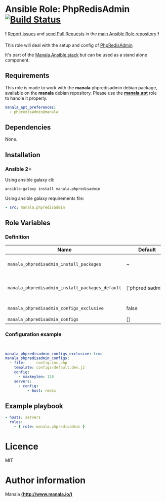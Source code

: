 # Ansible Role: PhpRedisAdmin [![Build Status](https://travis-ci.org/manala/ansible-role-phpredisadmin.svg?branch=master)](https://travis-ci.org/manala/ansible-role-phpredisadmin)

:exclamation: [Report issues](https://github.com/manala/ansible-roles/issues) and [send Pull Requests](https://github.com/manala/ansible-roles/pulls) in the [main Ansible Role repository](https://github.com/manala/ansible-roles) :exclamation:

This role will deal with the setup and config of [PhpRedisAdmin](https://github.com/erikdubbelboer/phpRedisAdmin).

It's part of the [Manala Ansible stack](http://www.manala.io) but can be used as a stand alone component.

## Requirements

This role is made to work with the __manala__ phpredisadmin debian package, available on the __manala__ debian repository. Please use the [**manala.apt**](https://galaxy.ansible.com/manala/apt/) role to handle it properly.

```yaml
manala_apt_preferences:
  - phpredisadmin@manala
```

## Dependencies

None.

## Installation

### Ansible 2+

Using ansible galaxy cli:

```bash
ansible-galaxy install manala.phpredisadmin
```

Using ansible galaxy requirements file:

```yaml
- src: manala.phpredisadmin
```
## Role Variables

### Definition

| Name                                            | Default           | Type    | Description                            |
| ----------------------------------------------- | ----------------- | ------- | -------------------------------------- |
| `manala_phpredisadmin_install_packages`         | ~                 | Array   | Dependency packages to install         |
| `manala_phpredisadmin_install_packages_default` | ['phpredisadmin'] | Array   | Default dependency packages to install |
| `manala_phpredisadmin_configs_exclusive`        | false             | Boolean | Configurations exclusivity             |
| `manala_phpredisadmin_configs`                  | []                | Array   | Configurations                         |

### Configuration example

```yaml
---

manala_phpredisadmin_configs_exclusive: true
manala_phpredisadmin_configs:
  - file:     config.inc.php
    template: configs/default.dev.j2
    config:
      - maxkeylen: 128
    servers:
      - config:
          - host: redis
```


## Example playbook

```yaml
- hosts: servers
  roles:
    - { role: manala.phpredisadmin }
```

# Licence

MIT

# Author information

Manala [**(http://www.manala.io/)**](http://www.manala.io)
